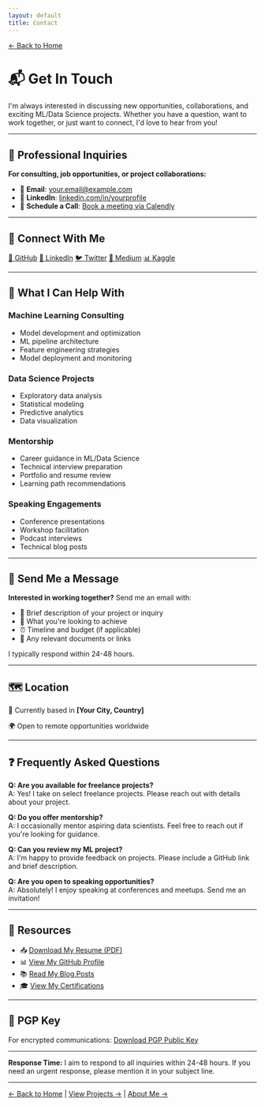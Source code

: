 ```yaml
---
layout: default
title: Contact
---
```


[← Back to Home](./index.html)

# 📬 Get In Touch

I'm always interested in discussing new opportunities, collaborations, and exciting ML/Data Science projects. Whether you have a question, want to work together, or just want to connect, I'd love to hear from you!

---

## 💼 Professional Inquiries

**For consulting, job opportunities, or project collaborations:**

- 📧 **Email**: [your.email@example.com](mailto:your.email@example.com)
- 💼 **LinkedIn**: [linkedin.com/in/yourprofile](https://linkedin.com/in/yourprofile)
- 📅 **Schedule a Call**: [Book a meeting via Calendly](#)

---

## 🤝 Connect With Me

<div class="social-links">
  <a href="https://github.com/MrEleden" target="_blank">🐙 GitHub</a>
  <a href="https://linkedin.com/in/yourprofile" target="_blank">💼 LinkedIn</a>
  <a href="https://twitter.com/yourhandle" target="_blank">🐦 Twitter</a>
  <a href="https://medium.com/@yourhandle" target="_blank">📝 Medium</a>
  <a href="https://kaggle.com/yourusername" target="_blank">📊 Kaggle</a>
</div>

---

## 💬 What I Can Help With

### Machine Learning Consulting
- Model development and optimization
- ML pipeline architecture
- Feature engineering strategies
- Model deployment and monitoring

### Data Science Projects
- Exploratory data analysis
- Statistical modeling
- Predictive analytics
- Data visualization

### Mentorship
- Career guidance in ML/Data Science
- Technical interview preparation
- Portfolio and resume review
- Learning path recommendations

### Speaking Engagements
- Conference presentations
- Workshop facilitation
- Podcast interviews
- Technical blog posts

---

## 📝 Send Me a Message

**Interested in working together?** Send me an email with:

- 📌 Brief description of your project or inquiry
- 🎯 What you're looking to achieve
- ⏰ Timeline and budget (if applicable)
- 📎 Any relevant documents or links

I typically respond within 24-48 hours.

---

## 🗺️ Location

📍 Currently based in **[Your City, Country]**

🌍 Open to remote opportunities worldwide

---

## ❓ Frequently Asked Questions

**Q: Are you available for freelance projects?**  
A: Yes! I take on select freelance projects. Please reach out with details about your project.

**Q: Do you offer mentorship?**  
A: I occasionally mentor aspiring data scientists. Feel free to reach out if you're looking for guidance.

**Q: Can you review my ML project?**  
A: I'm happy to provide feedback on projects. Please include a GitHub link and brief description.

**Q: Are you open to speaking opportunities?**  
A: Absolutely! I enjoy speaking at conferences and meetups. Send me an invitation!

---

## 📄 Resources

- 📥 [Download My Resume (PDF)](#)
- 📊 [View My GitHub Profile](https://github.com/MrEleden)
- 📚 [Read My Blog Posts](#)
- 🎓 [View My Certifications](#)

---

## 🔐 PGP Key

For encrypted communications: [Download PGP Public Key](#)

---

<div class="info-box">
<strong>Response Time:</strong> I aim to respond to all inquiries within 24-48 hours. If you need an urgent response, please mention it in your subject line.
</div>

---

[← Back to Home](./index.html) | [View Projects →](./projects.html) | [About Me →](./about.html)
